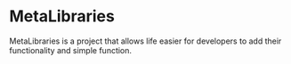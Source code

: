 MetaLibraries
=============

MetaLibraries is a project that allows life easier for developers to add their functionality and simple function.
